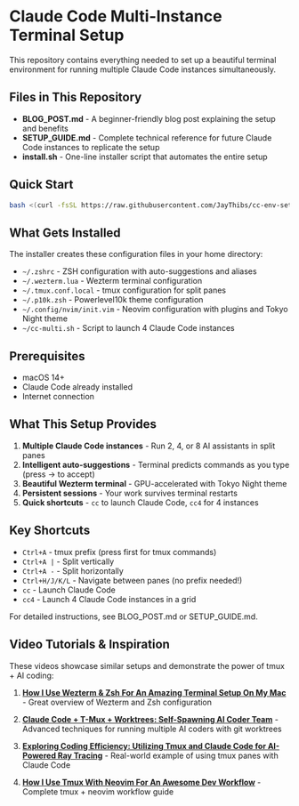 # Claude Code Multi-Instance Terminal Setup

This repository contains everything needed to set up a beautiful terminal environment for running multiple Claude Code instances simultaneously.

## Files in This Repository

- **BLOG_POST.md** - A beginner-friendly blog post explaining the setup and benefits
- **SETUP_GUIDE.md** - Complete technical reference for future Claude Code instances to replicate the setup  
- **install.sh** - One-line installer script that automates the entire setup

## Quick Start

```bash
bash <(curl -fsSL https://raw.githubusercontent.com/JayThibs/cc-env-setup/main/install.sh)
```

## What Gets Installed

The installer creates these configuration files in your home directory:
- `~/.zshrc` - ZSH configuration with auto-suggestions and aliases
- `~/.wezterm.lua` - Wezterm terminal configuration
- `~/.tmux.conf.local` - tmux configuration for split panes
- `~/.p10k.zsh` - Powerlevel10k theme configuration
- `~/.config/nvim/init.vim` - Neovim configuration with plugins and Tokyo Night theme
- `~/cc-multi.sh` - Script to launch 4 Claude Code instances

## Prerequisites

- macOS 14+
- Claude Code already installed
- Internet connection

## What This Setup Provides

1. **Multiple Claude Code instances** - Run 2, 4, or 8 AI assistants in split panes
2. **Intelligent auto-suggestions** - Terminal predicts commands as you type (press → to accept)
3. **Beautiful Wezterm terminal** - GPU-accelerated with Tokyo Night theme
4. **Persistent sessions** - Your work survives terminal restarts
5. **Quick shortcuts** - `cc` to launch Claude Code, `cc4` for 4 instances

## Key Shortcuts

- `Ctrl+A` - tmux prefix (press first for tmux commands)
- `Ctrl+A |` - Split vertically
- `Ctrl+A -` - Split horizontally
- `Ctrl+H/J/K/L` - Navigate between panes (no prefix needed!)
- `cc` - Launch Claude Code
- `cc4` - Launch 4 Claude Code instances in a grid

For detailed instructions, see BLOG_POST.md or SETUP_GUIDE.md.

## Video Tutorials & Inspiration

These videos showcase similar setups and demonstrate the power of tmux + AI coding:

1. **[How I Use Wezterm & Zsh For An Amazing Terminal Setup On My Mac](https://www.youtube.com/watch?v=TTgQV21X0SQ)** - Great overview of Wezterm and Zsh configuration

2. **[Claude Code + T-Mux + Worktrees: Self-Spawning AI Coder Team](https://www.youtube.com/watch?v=bWKHPelgNgs)** - Advanced techniques for running multiple AI coders with git worktrees

3. **[Exploring Coding Efficiency: Utilizing Tmux and Claude Code for AI-Powered Ray Tracing](https://www.youtube.com/watch?v=qCW1n79Thgo)** - Real-world example of using tmux panes with Claude Code

4. **[How I Use Tmux With Neovim For An Awesome Dev Workflow](https://www.youtube.com/watch?v=U-omALWIBos)** - Complete tmux + neovim workflow guide